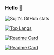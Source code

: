 ### Hello :slightly_smiling_face:

![Sujit's GitHub stats](https://github-readme-stats.vercel.app/api?username=NayakwadiS&show_icons=true&hide=contribs,prs,issues&locale=en&show_icons=true)

[![Top Langs](https://github-readme-stats.vercel.app/api/top-langs/?username=NayakwadiS)](https://github.com/NayakwadiS/github-readme-stats)

[![Readme Card](https://github-readme-stats.vercel.app/api/pin/?username=NayakwadiS&repo=mftool)](https://github.com/NayakwadiS/mftool)

[![Readme Card](https://github-readme-stats.vercel.app/api/pin/?username=NayakwadiS&repo=Forecasting_Mutual_Funds)](https://github.com/NayakwadiS/Forecasting_Mutual_Funds)

<!--
**NayakwadiS/NayakwadiS** is a ✨ _special_ ✨ repository because its `README.md` (this file) appears on your GitHub profile.

Here are some ideas to get you started:

- 🔭 I’m currently working on ...
- 🌱 I’m currently learning ...
- 👯 I’m looking to collaborate on ...
- 🤔 I’m looking for help with ...
- 💬 Ask me about ...
- 📫 How to reach me: ...
- 😄 Pronouns: ...
- ⚡ Fun fact: ...
-->
